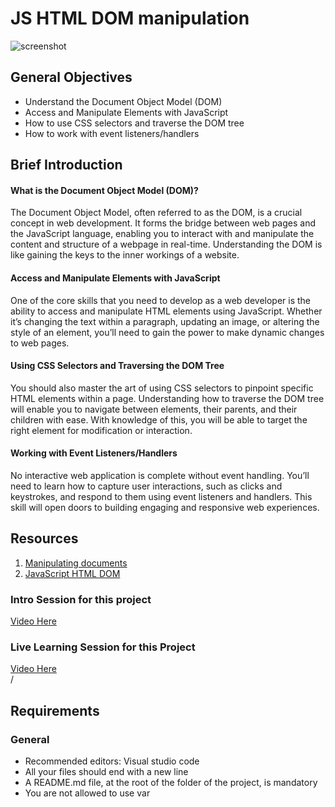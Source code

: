 # JS HTML DOM manipulation

![screenshot](https://zupimages.net/up/23/38/8d4p.png)

  


<div class="panel panel-default" id="project-description">
  <div class="panel-body">
    <h2>General Objectives</h2>

<ul>
<li>Understand the Document Object Model (DOM)</li>
<li>Access and Manipulate Elements with JavaScript</li>
<li>How to use CSS selectors and traverse the DOM tree</li>
<li>How to work with event listeners/handlers</li>
</ul>

<h2>Brief Introduction</h2>

<h4>What is the Document Object Model (DOM)?</h4>

<p>The Document Object Model, often referred to as the DOM, is a crucial concept in web development. It forms the bridge between web pages and the JavaScript language, enabling you to interact with and manipulate the content and structure of a webpage in real-time. Understanding the DOM is like gaining the keys to the inner workings of a website.</p>

<h4>Access and Manipulate Elements with JavaScript</h4>

<p>One of the core skills that you need to develop as a web developer is the ability to access and manipulate HTML elements using JavaScript. Whether it&rsquo;s changing the text within a paragraph, updating an image, or altering the style of an element, you&rsquo;ll need to gain the power to make dynamic changes to web pages.</p>

<h4>Using CSS Selectors and Traversing the DOM Tree</h4>

<p>You should also master the art of using CSS selectors to pinpoint specific HTML elements within a page. Understanding how to traverse the DOM tree will enable you to navigate between elements, their parents, and their children with ease. With knowledge of this, you will be able to target the right element for modification or interaction.</p>

<h4>Working with Event Listeners/Handlers</h4>

<p>No interactive web application is complete without event handling. You&rsquo;ll need to learn how to capture user interactions, such as clicks and keystrokes, and respond to them using event listeners and handlers. This skill will open doors to building engaging and responsive web experiences.</p>

<h2>Resources</h2>

<ol>
<li><a href="/rltoken/vQxjnoIyOVYwL4ry7FPlsg" title="Manipulating documents" target="_blank">Manipulating documents</a></li>
<li><a href="/rltoken/7lh3o0BnqGypNVbJWXRT4Q" title="JavaScript HTML DOM" target="_blank">JavaScript HTML DOM</a></li>
</ol>

<h3>Intro Session for this project</h3>
<span><a href="https://www.youtube.com/embed/_SVFNgK5v9E?si=69GA9wlAoKFRsiwk" title="YouTube video player"> Video Here</a></span>
</div>
<div>
<h3>Live Learning Session for this Project</h3>
<span><a href="https://www.youtube.com/embed/wp1RzgBccwk?si=MjHwHABdajFz6S_v" title="YouTube video player"> Video Here</a></span>
<div>/

<h2>Requirements</h2>

<h3>General</h3>

<ul>
<li>Recommended editors: Visual studio code</li>
<li>All your files should end with a new line</li>
<li>A README.md file, at the root of the folder of the project, is mandatory</li>
<li>You are not allowed to use var</li>
</ul>

  </div>
</div>

<div>
